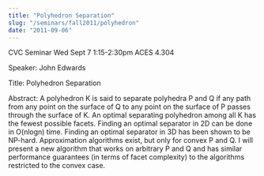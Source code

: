 ```yaml
---
title: "Polyhedron Separation"
slug: "/seminars/fall2011/polyhedron"
date: "2011-09-06"
---
```


CVC Seminar Wed Sept 7 1:15-2:30pm ACES 4.304

Speaker: John Edwards

Title: Polyhedron Separation

Abstract: A polyhedron K is said to separate polyhedra P and Q if any path from any point on the surface of Q to any point on the surface of P passes through the surface of K. An optimal separating polyhedron among all K has the fewest possible facets. Finding an optimal separator in 2D can be done in O(nlogn) time. Finding an optimal separator in 3D has been shown to be NP-hard. Approximation algorithms exist, but only for convex P and Q. I will present a new algorithm that works on arbitrary P and Q and has similar performance guarantees (in terms of facet complexity) to the algorithms restricted to the convex case.
